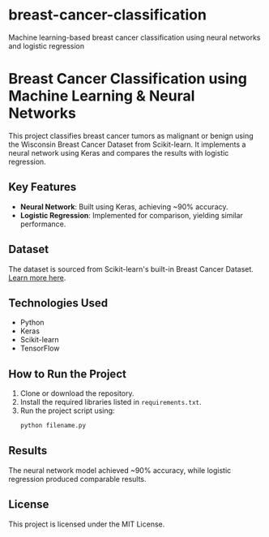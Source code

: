 # breast-cancer-classification
Machine learning-based breast cancer classification using neural networks and logistic regression
# Breast Cancer Classification using Machine Learning & Neural Networks

This project classifies breast cancer tumors as malignant or benign using the Wisconsin Breast Cancer Dataset from Scikit-learn. It implements a neural network using Keras and compares the results with logistic regression.

## Key Features
- **Neural Network**: Built using Keras, achieving ~90% accuracy.
- **Logistic Regression**: Implemented for comparison, yielding similar performance.

## Dataset
The dataset is sourced from Scikit-learn's built-in Breast Cancer Dataset. [Learn more here](https://scikit-learn.org/stable/modules/generated/sklearn.datasets.load_breast_cancer.html).

## Technologies Used
- Python
- Keras
- Scikit-learn
- TensorFlow

## How to Run the Project
1. Clone or download the repository.
2. Install the required libraries listed in `requirements.txt`.
3. Run the project script using:
   ```bash
   python filename.py
   ```

## Results
The neural network model achieved ~90% accuracy, while logistic regression produced comparable results.

## License
This project is licensed under the MIT License.

